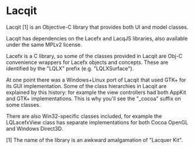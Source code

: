 Lacqit
======

Lacqit [1] is an Objective-C library that provides both UI and model classes.

Lacqit has dependencies on the Lacefx and LacqJS libraries, also available under the same MPLv2 license.

Lacefx is a C library, so some of the classes provided in Lacqit are Obj-C convenience wrappers for Lacefx objects and concepts. These are identified by the "LQLX" prefix (e.g. "LQLXSurface").

At one point there was a Windows+Linux port of Lacqit that used GTK+ for its GUI implementation. Some of the class hierarchies in Lacqit are explained by this history: for example the view controllers had both AppKit and GTK+ implementations. This is why you'll see the "_cocoa" suffix on some classes.

There are also Win32-specific classes included, for example the LQLacefxView class has separate implementations for both Cocoa OpenGL and Windows Direct3D.


[1] The name of the library is an awkward amalgamation of "Lacquer Kit".
